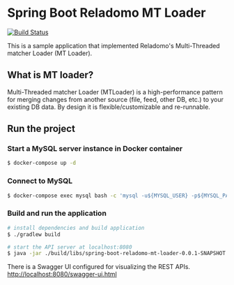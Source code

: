 # Spring Boot Reladomo MT Loader
[![Build Status](https://travis-ci.com/amtkxa/spring-boot-reladomo-mt-loader.svg?branch=master)](https://travis-ci.com/amtkxa/spring-boot-reladomo-mt-loader)

This is a sample application  that implemented Reladomo's Multi-Threaded matcher Loader (MT Loader).

## What is MT loader?
Multi-Threaded matcher Loader (MTLoader) is a high-performance pattern for merging changes from another source (file, feed, other DB, etc.) to your existing DB data. By design it is flexible/customizable and re-runnable.

## Run the project
### Start a MySQL server instance in Docker container
```bash
$ docker-compose up -d
```

### Connect to MySQL
```bash
$ docker-compose exec mysql bash -c 'mysql -u${MYSQL_USER} -p${MYSQL_PASSWORD} ${MYSQL_DATABASE}'
```

### Build and run the application
```bash
# install dependencies and build application
$ ./gradlew build

# start the API server at localhost:8080
$ java -jar ./build/libs/spring-boot-reladomo-mt-loader-0.0.1-SNAPSHOT.jar 
```
There is a Swagger UI configured for visualizing the REST APIs.<br>
[http://localhost:8080/swagger-ui.html](http://localhost:8080/swagger-ui.html)